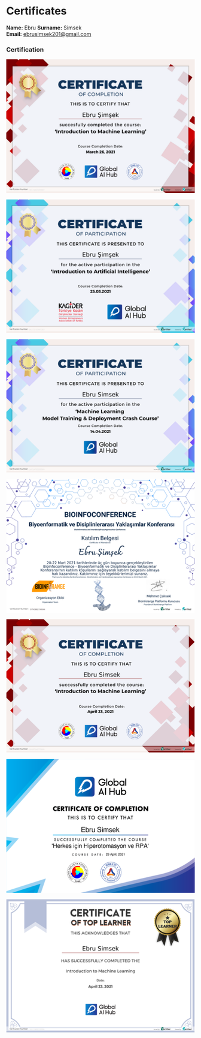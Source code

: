 # Certificates
**Name:** Ebru 
**Surname:** Simsek  
**Email:** ebrusimsek201@gmail.com 

### Certification
![](img/Introduction_to_Machine_Learning_GlobalAIHub_Course1.png)

![](img/Introduction_to_Artificial_Intellihence_GlobalAIHub.png)

![](img/MLtraining_and_deployment_GlobalAIHub.png)

![](img/Bioinfoconference.png)

![](img/Introduction_to_Machine_Learning_GlobalAIHub_Course2.png)

![](img/h_rpa.png)

![](img/toplearner.png)
